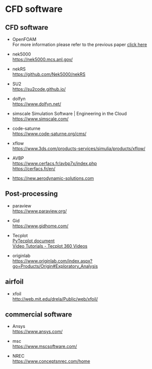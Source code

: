 # CFD software


## CFD software
- OpenFOAM  
  For more information please refer to the previous paper [click here](https://lianfengyeo.github.io/openfoam/)

- nek5000  
  https://nek5000.mcs.anl.gov/
  
- nekRS  
  https://github.com/Nek5000/nekRS

- SU2  
  https://su2code.github.io/
  
- dolfyn  
  https://www.dolfyn.net/

- simscale Simulation Software | Engineering in the Cloud  
https://www.simscale.com/

- code-saturne  
  https://www.code-saturne.org/cms/

- xflow  
  https://www.3ds.com/products-services/simulia/products/xflow/

- AVBP  
  https://www.cerfacs.fr/avbp7x/index.php  
  https://cerfacs.fr/en/
  
- https://new.aerodynamic-solutions.com

## Post-processing

- paraview  
  https://www.paraview.org/

- Gid  
  https://www.gidhome.com/

- Tecplot  
[PyTecplot document](https://www.tecplot.com/docs/pytecplot/)  
[Video Tutorials - Tecplot 360 Videos](https://www.tecplot.com/category/tecplot-360-videos/)  

- originlab  
https://www.originlab.com/index.aspx?go=Products/Origin#Exploratory_Analysis  


## airfoil

- xfoil  
  http://web.mit.edu/drela/Public/web/xfoil/




## commercial software

- Ansys  
  https://www.ansys.com/

- msc  
  https://www.mscsoftware.com/

- NREC  
  https://www.conceptsnrec.com/home



